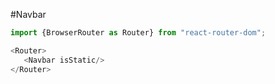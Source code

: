 

#Navbar

```js
import {BrowserRouter as Router} from "react-router-dom";

<Router>
   <Navbar isStatic/>
</Router>
   
    
```